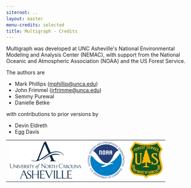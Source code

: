 ```yaml
---
siteroot: ..
layout: master
menu-credits: selected
title: Multigraph - Credits
---
```


Multigraph was developed at UNC Asheville's National Environmental Modeling and Analysis Center (NEMAC), with
support from the National Oceanic and Atmospheric Association (NOAA) and the US Forest Service.

The authors are

* Mark Phillips (mphillip@unca.edu)
* John Frimmel (jrfrimme@unca.edu)
* Semmy Purewal
* Danielle Betke

with contributions to prior versions by

* Devin Eldreth
* Egg Davis


<table class="logo-footer">
  <tr>
    <td><img src="../images/unca-200.png"></td>
    <td><img src="../images/noaa.png"></td>
    <td><img src="../images/usfs.jpg"></td>
  </tr>
</table>

